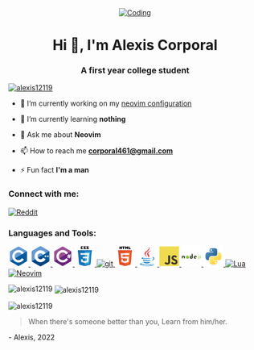 <p align="center">
 <a href="https://www.reddit.com/user/Blan_11" target="blank"><img align="center" src="https://media.tenor.com/images/7db4eaa3e47272c8e58ee018fc390b7d/tenor.gif" alt="Coding" height="300" width="400" /></a>
 
<h1 align="center">Hi 👋, I'm Alexis Corporal</h1>
<h3 align="center">A first year college student</h3>

<p align="left"> <a href="https://github.com/ryo-ma/github-profile-trophy"><img src="https://github-profile-trophy.vercel.app/?username=alexis12119" alt="alexis12119" /></a> </p>

- 🔭 I’m currently working on my [neovim configuration](https://github.com/Alexis12119/nvim-config)

- 🌱 I’m currently learning **nothing**

- 💬 Ask me about **Neovim**

- 📫 How to reach me **corporal461@gmail.com**

- ⚡ Fun fact **I'm a man**

<h3 align="left">Connect with me:</h3>
<p align="left">
 <a href="https://www.reddit.com/user/Blan_11" target="blank"><img align="center" src="https://user-images.githubusercontent.com/74944536/206942535-2aa945d8-2f0d-4bb4-a296-f554b032390c.png" alt="Reddit" height="40" width="40" /></a>

</p>

<h3 align="left">Languages and Tools:</h3>
<p align="left"> <a href="https://www.cprogramming.com/" target="_blank" rel="noreferrer"> <img src="https://raw.githubusercontent.com/devicons/devicon/master/icons/c/c-original.svg" alt="c" width="40" height="40"/> </a> <a href="https://www.w3schools.com/cpp/" target="_blank" rel="noreferrer"> <img src="https://raw.githubusercontent.com/devicons/devicon/master/icons/cplusplus/cplusplus-original.svg" alt="cplusplus" width="40" height="40"/> </a> <a href="https://www.w3schools.com/cs/" target="_blank" rel="noreferrer"> <img src="https://raw.githubusercontent.com/devicons/devicon/master/icons/csharp/csharp-original.svg" alt="csharp" width="40" height="40"/> </a> <a href="https://www.w3schools.com/css/" target="_blank" rel="noreferrer"> <img src="https://raw.githubusercontent.com/devicons/devicon/master/icons/css3/css3-original-wordmark.svg" alt="css3" width="40" height="40"/> </a> <a href="https://git-scm.com/" target="_blank" rel="noreferrer"> <img src="https://www.vectorlogo.zone/logos/git-scm/git-scm-icon.svg" alt="git" width="40" height="40"/> </a> <a href="https://www.w3.org/html/" target="_blank" rel="noreferrer"> <img src="https://raw.githubusercontent.com/devicons/devicon/master/icons/html5/html5-original-wordmark.svg" alt="html5" width="40" height="40"/> </a> <a href="https://www.java.com" target="_blank" rel="noreferrer"> <img src="https://raw.githubusercontent.com/devicons/devicon/master/icons/java/java-original.svg" alt="java" width="40" height="40"/> </a> <a href="https://developer.mozilla.org/en-US/docs/Web/JavaScript" target="_blank" rel="noreferrer"> <img src="https://raw.githubusercontent.com/devicons/devicon/master/icons/javascript/javascript-original.svg" alt="javascript" width="40" height="40"/> </a> <a href="https://nodejs.org" target="_blank" rel="noreferrer"> <img src="https://raw.githubusercontent.com/devicons/devicon/master/icons/nodejs/nodejs-original-wordmark.svg" alt="nodejs" width="40" height="40"/> </a> <a href="https://www.python.org" target="_blank" rel="noreferrer"> <img src="https://raw.githubusercontent.com/devicons/devicon/master/icons/python/python-original.svg" alt="python" width="40" height="40"/> </a>
<a href="https://www.lua.org/" target="_blank">
 <img src="https://user-images.githubusercontent.com/74944536/206944711-fba1db9e-344f-404d-a94a-942040b151e9.svg" alt="Lua" width="40" height="40"/> </a><br/>

 <a href="https://github.com/neovim/neovim" target="_blank">
<img align="center" src="https://user-images.githubusercontent.com/74944536/206943393-c0f5180a-f341-45da-8f89-f3dd5b796f63.svg" alt="Neovim" height="80" width="80" /></a>

</p>

<p><img align="left" src="https://github-readme-stats.vercel.app/api/top-langs/?username=Alexis12119&layout=compact&show_icons=true&theme=dark" alt="alexis12119" /></p>

<p>&nbsp;<img align="center" src="https://github-readme-stats.vercel.app/api?username=Alexis12119&show_icons=true&theme=dark" alt="alexis12119" /></p>

<p><img align="center" src="https://github-readme-streak-stats.herokuapp.com/?user=alexis12119&theme=dark" alt="alexis12119" /></p>

> When there's someone better than you, Learn from him/her.

\- Alexis, 2022
